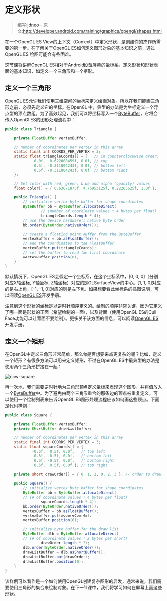 # 定义形状

> 编写:[jdneo](https://github.com/jdneo) - 原文:<http://developer.android.com/training/graphics/opengl/shapes.html>

在一个OpenGL ES View的上下文（Context）中定义形状，是创建你的杰作所需要的第一步。在了解关于OpenGL ES如何定义图形对象的基本知识之前，通过OpenGL ES 绘图可能会有些困难。

这节课将讲解OpenGL ES相对于Android设备屏幕的坐标系，定义形状和形状表面的基本知识，如定义一个三角形和一个矩形。

## 定义一个三角形

OpenGL ES允许我们使用三维空间的坐标来定义绘画对象。所以在我们能画三角形之前，必须先定义它的坐标。在OpenGL 中，典型的办法是为坐标定义一个浮点型的顶点数组。为了高效起见，我们可以将坐标写入一个[ByteBuffer](http://developer.android.com/reference/java/nio/ByteBuffer.html)，它将会传入OpenGl ES的图形处理流程中：

```java
public class Triangle {

    private FloatBuffer vertexBuffer;

    // number of coordinates per vertex in this array
    static final int COORDS_PER_VERTEX = 3;
    static float triangleCoords[] = {   // in counterclockwise order:
             0.0f,  0.622008459f, 0.0f, // top
            -0.5f, -0.311004243f, 0.0f, // bottom left
             0.5f, -0.311004243f, 0.0f  // bottom right
    };

    // Set color with red, green, blue and alpha (opacity) values
    float color[] = { 0.63671875f, 0.76953125f, 0.22265625f, 1.0f };

    public Triangle() {
        // initialize vertex byte buffer for shape coordinates
        ByteBuffer bb = ByteBuffer.allocateDirect(
                // (number of coordinate values * 4 bytes per float)
                triangleCoords.length * 4);
        // use the device hardware's native byte order
        bb.order(ByteOrder.nativeOrder());

        // create a floating point buffer from the ByteBuffer
        vertexBuffer = bb.asFloatBuffer();
        // add the coordinates to the FloatBuffer
        vertexBuffer.put(triangleCoords);
        // set the buffer to read the first coordinate
        vertexBuffer.position(0);
    }
}
```

默认情况下，OpenGL ES会假定一个坐标系，在这个坐标系中，[0, 0, 0]（分别对应X轴坐标, Y轴坐标, Z轴坐标）对应的是GLSurfaceView的中心。[1, 1, 0]对应的是右上角，[-1, -1, 0]对应的则是左下角。如果想要看此坐标系的插图说明，可以阅读[OpenGL ES](http://developer.android.com/guide/topics/graphics/opengl.html#faces-winding)开发手册。

注意到这个形状的坐标是以逆时针顺序定义的。绘制的顺序非常关键，因为它定义了哪一面是形状的正面（希望绘制的一面），以及背面（使用OpenGL ES的Cull Face功能可以让背面不要绘制）。更多关于该方面的信息，可以阅读[OpenGL ES](http://developer.android.com/guide/topics/graphics/opengl.html#faces-winding)开发手册。

## 定义一个矩形

在OpenGL中定义三角形非常简单，那么你是否想要来点更复杂的呢？比如，定义一个矩形？有很多方法可以用来定义矩形，不过在OpenGL ES中最典型的办法是使用两个三角形拼接在一起：

![ccw-square](ccw-square.png "使用两个三角形画一个矩形")

再一次地，我们需要逆时针地为三角形顶点定义坐标来表现这个图形，并将值放入一个[ByteBuffer](http://developer.android.com/reference/java/nio/ByteBuffer.html)中。为了避免由两个三角形重合的那条边的顶点被重复定义，可以使用一个绘制列表来告诉OpenGL ES图形处理流程应该如何画这些顶点。下面是代码样例：

```java
public class Square {

    private FloatBuffer vertexBuffer;
    private ShortBuffer drawListBuffer;

    // number of coordinates per vertex in this array
    static final int COORDS_PER_VERTEX = 3;
    static float squareCoords[] = {
            -0.5f,  0.5f, 0.0f,   // top left
            -0.5f, -0.5f, 0.0f,   // bottom left
             0.5f, -0.5f, 0.0f,   // bottom right
             0.5f,  0.5f, 0.0f }; // top right

    private short drawOrder[] = { 0, 1, 2, 0, 2, 3 }; // order to draw vertices

    public Square() {
        // initialize vertex byte buffer for shape coordinates
        ByteBuffer bb = ByteBuffer.allocateDirect(
        // (# of coordinate values * 4 bytes per float)
                squareCoords.length * 4);
        bb.order(ByteOrder.nativeOrder());
        vertexBuffer = bb.asFloatBuffer();
        vertexBuffer.put(squareCoords);
        vertexBuffer.position(0);

        // initialize byte buffer for the draw list
        ByteBuffer dlb = ByteBuffer.allocateDirect(
        // (# of coordinate values * 2 bytes per short)
                drawOrder.length * 2);
        dlb.order(ByteOrder.nativeOrder());
        drawListBuffer = dlb.asShortBuffer();
        drawListBuffer.put(drawOrder);
        drawListBuffer.position(0);
    }
}
```

该样例可以看作是一个如何使用OpenGL创建复杂图形的启发，通常来说，我们需要使用三角形的集合来绘制对象。在下一节课中，我们将学习如何在屏幕上画这些形状。
